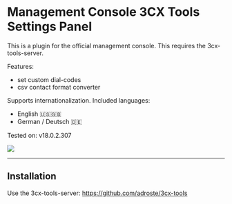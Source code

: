# Management Console 3CX Tools Settings Panel

This is a plugin for the official management console. This requires the 3cx-tools-server.

Features:
* set custom dial-codes
* csv contact format converter

Supports internationalization. Included languages:
* English 🇺🇸🇬🇧
* German / Deutsch 🇩🇪

Tested on: v18.0.2.307

![](./screenshot-settings-panel.png)

---

## Installation

Use the 3cx-tools-server: https://github.com/adroste/3cx-tools